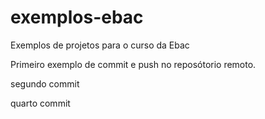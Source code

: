 # exemplos-ebac
Exemplos de projetos para o curso da Ebac

Primeiro exemplo de commit e push no reposótorio remoto.

segundo commit

quarto commit
